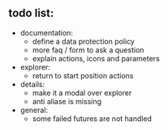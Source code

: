 ## todo list:
 - documentation:
    - define a data protection policy
    - more faq / form to ask a question
    - explain actions, icons and parameters
 - explorer:
    - return to start position actions
 - details:
   - make it a modal over explorer
   - anti aliase is missing
 - general:
   - some failed futures are not handled

